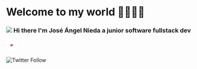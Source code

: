 # Welcome to my world 🚀👨🏽‍🚀

### <img src="https://github.com/TheDudeThatCode/TheDudeThatCode/blob/master/Assets/Hi.gif" width="29px"> Hi there I'm José Ángel Nieda a junior software fullstack dev

<img src="https://github.com/josnih21/josnih21/blob/master/assests/robot.gif" width="29px">

![Twitter Follow](https://img.shields.io/twitter/follow/josnih1?label=josnih&logo=twitter&style=for-the-badge)

<!--
**josnih21/josnih21** is a ✨ _special_ ✨ repository because its `README.md` (this file) appears on your GitHub profile.

Here are some ideas to get you started:

- 🔭 I’m currently working on ...
- 🌱 I’m currently learning ...
- 👯 I’m looking to collaborate on ...
- 🤔 I’m looking for help with ...
- 💬 Ask me about ...
- 📫 How to reach me: ...
- 😄 Pronouns: ...
- ⚡ Fun fact: ...
-->
